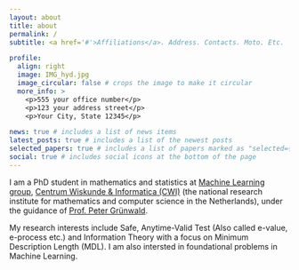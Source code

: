 ```yaml
---
layout: about
title: about
permalink: /
subtitle: <a href='#'>Affiliations</a>. Address. Contacts. Moto. Etc.

profile:
  align: right
  image: IMG_hyd.jpg
  image_circular: false # crops the image to make it circular
  more_info: >
    <p>555 your office number</p>
    <p>123 your address street</p>
    <p>Your City, State 12345</p>

news: true # includes a list of news items
latest_posts: true # includes a list of the newest posts
selected_papers: true # includes a list of papers marked as "selected={true}"
social: true # includes social icons at the bottom of the page
---
```


I am a PhD student in mathematics and statistics at [Machine Learning group](https://www.cwi.nl/en/groups/machine-learning/), [Centrum Wiskunde & Informatica (CWI)](https://www.cwi.nl/en/) (the national research institute for mathematics and computer science in the Netherlands), under the guidance of [Prof. Peter Grünwald](https://safestatistics.com/).

My research interests include Safe, Anytime-Valid Test (Also called e-value, e-process etc.) and Information Theory with a focus on Minimum Description Length (MDL).
I am also intersted in foundational problems in Machine Learning.
